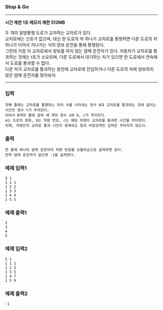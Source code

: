### Stop & Go
---
**시간 제한 1초 메모리 제한 512MB**

두 개의 일방통행 도로가 교차하는 교차로가 있다. <br>
교차로에는 신호가 없으며, 대신 한 도로의 차 하나가 교차로를 통행하면 다른 도로의 차 하나가 이어서 지나가는 식의 양보 운전을 통해 통행된다. <br>
그런데 가끔 이 교차로에서 양보를 하지 않는 얌체 운전자가 있다.
자동차가 교차로를 통과하는 것에는 t초가 소요되며, 다른 도로에서 대기하는 차가 있으면 한 도로에서 연속해서 도로를 통과할 수 없다. <br>
다른 차가 교차로를 통과하는 동안에 교차로에 진입하거나 다른 도로의 차에 양보하지 않은 얌체 운전자를 찾아보자.

---

### 입력
```
첫째 줄에는 교차로를 통행하는 차의 수를 나타내는 정수 N과 교차로를 통과하는 것에 걸리는 시간인 정수 t가 주어진다.
이어서 N개의 줄에 걸쳐 세 개의 정수 a와 b, c가 주어진다.
a는 도로의 종류, b는 차량 번호, c는 해당 차량이 교차로를 통과한 시간을 의미한다.
이때, 차량간의 교차로 통과 시간이 중복되는 등의 비정상적인 입력은 주어지지 않는다.
```
### 출력
```
한 줄에 하나의 얌체 운전자의 차량 번호를 오름차순으로 출력하면 된다.
만약 얌체 운전자가 없으면 -1을 출력한다.
```
### 예제 입력1
```
5 1
1 1 1
1 2 2
1 3 3
1 4 4
1 5 5
```

### 예제 출력1
```
2
3
4
5
```

### 예제 입력2
```
5 1
1 1 1
1 2 3
1 3 5
1 4 7
1 5 9
```

### 예제 출력2
```
-1
```